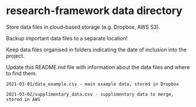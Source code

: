 # research-framework data directory
Store data files in cloud-based storage (e.g. Dropbox, AWS S3).

Backup important data files to a separate location!

Keep data files organised in folders indicating the date of inclusion into the project.

Update this README.md file with information about the data files and where to find them.

    2021-03-01/data_example.csv - main example data, stored in Dropbox
    
    2021-03-02/supplimentary_data.csv - supplimentary data to merge, stored in AWS

